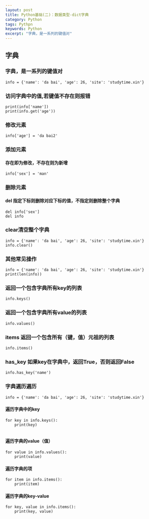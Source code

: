 ```yaml
---
layout: post
title: Python基础(二)：数据类型-dict字典
category: Python 
tags: Pythpn 
keywords: Python 
excerpt: "字典，是一系列的键值对"
---
```

## 字典

### 字典，是一系列的键值对
`info = {'name': 'da bai', 'age': 26, 'site': 'studytime.xin'}`

### 访问字典中的值,若键值不存在则报错
```
print(info['name'])
print(info.get('age'))
```

### 修改元素
`info['age'] = 'da bai2'`

### 添加元素
#### 存在即为修改，不存在则为新增
`info['sex'] = 'man'`

### 删除元素
#### del 指定下标则删除对应下标的值，不指定则删除整个字典
```
del info['sex']
del info
```

### clear清空整个字典
```
info = {'name': 'da bai', 'age': 26, 'site': 'studytime.xin'}
info.clear()
```

### 其他常见操作
```
info = {'name': 'da bai', 'age': 26, 'site': 'studytime.xin'}
print(len(info))
```

### 返回⼀个包含字典所有key的列表
`info.keys()`

### 返回⼀个包含字典所有value的列表
`info.values()`

### items 返回⼀个包含所有（键，值）元祖的列表
`info.items()`

### has_key 如果key在字典中，返回True，否则返回False
`info.has_key('name')`

### 字典遍历遍历

`info = {'name': 'da bai', 'age': 26, 'site': 'studytime.xin'}`
#### 遍历字典中的key
```
for key in info.keys():
    print(key)
    
```

#### 遍历字典的value（值）
```
for value in info.values():
    print(value)
```

#### 遍历字典的项
```
for item in info.items():
    print(item)
```

#### 遍历字典的key-value
```
for key, value in info.items():
    print(key, value)
```